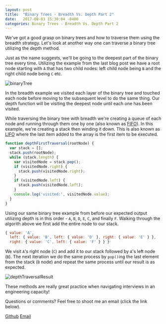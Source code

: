 ```yaml
---
layout: post
title:  "Binary Trees - Breadth Vs. Depth Part 2"
date:   2017-08-03 15:30:04 -0400
categories: Binary Trees - Breadth Vs. Depth Part 2
---
```


We've got a good grasp on binary trees and how to traverse them using the breadth strategy. Let's look at another way one can traverse a binary tree utilizing the depth method.

Just as the name suggests, we'll be going to the deepest part of the binary tree every time. Utilizing the example from the last blog post we have a root node starting with `A` that has two child nodes: left child node being `B` and the right child node being `C` etc.

![binaryTree](https://rweber87.github.io/log-a-blog/assets/post9/letterTree.png)

In the breadth example we visited each layer of the binary tree and touched each node before moving to the subsequent level to do the same thing. Our depth function will be visiting the deepest node until each one has been visited.

While traversing the binary tree with breadth we're creating a queue of each node and running through them one by one (also known as [FIFO](https://en.wikipedia.org/wiki/FIFO_(computing_and_electronics))). In this example, we're creating a stack then winding it down. This is also known as [LIFO](https://en.wikipedia.org/wiki/Stack_(abstract_data_type)) where the last item added to the array is the first item to be executed.

```javascript
function depthFirstTraversal(rootNode) {
  var stack = [];
  stack.push(rootNode);
  while (stack.length) {
    var visitedNode = stack.pop();
    if (visitedNode.right) {
      stack.push(visitedNode.right);
    }
    if (visitedNode.left) {
      stack.push(visitedNode.left);
    }
    console.log('visited:', visitedNode.value);
  }
}
```

Using our same binary tree example from before our expected output utilizing depth is in this order - `A`, `B`, `D`, `E`, `C`, and finally `F`. Walking through the algorith above we first add the entire node to our stack. 

```javascript
{ value: 'A',
  left: { value: 'B', left: { value: 'D' }, right: { value: 'E' } },
  right: { value: 'C', left: { value: 'F' } } }
```

We visit `A`'s right node (`C`) and add it to our stack followed by `A`'s left node (`B`). The next iteration we do the same process by `pop()`ing the last element from the stack (`B` node) and repeat the same process until our result is as expected. 

![depthTraversalResult](https://rweber87.github.io/log-a-blog/assets/post10/depthTraversalResult.png)

These methods are really great practice when navigating interviews in an engineering capacity! 

Questions or comments? Feel free to shoot me an email (click the link below).

[Github](https://github.com/rweber87)
[Email](rob.weber87@gmail.com)

<!-- Mapping for links :D [jekyll-docs]: https://jekyllrb.com/docs/home
[jekyll-gh]:   https://github.com/jekyll/jekyll
[jekyll-talk]: https://talk.jekyllrb.com/
 -->